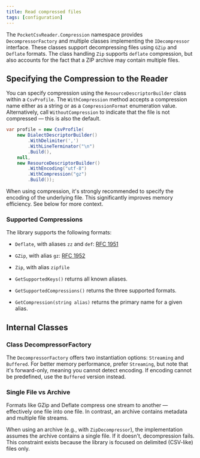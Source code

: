 ```yaml
---
title: Read compressed files
tags: [configuration]
---
```


The `PocketCsvReader.Compression` namespace provides `DecompressorFactory` and multiple classes implementing the `IDecompressor` interface. These classes support decompressing files using `GZip` and `Deflate` formats. The class handling `Zip` supports `deflate` compression, but also accounts for the fact that a ZIP archive may contain multiple files.

## Specifying the Compression to the Reader

You can specify compression using the `ResourceDescriptorBuilder` class within a `CsvProfile`. The `WithCompression` method accepts a compression name either as a string or as a `CompressionFormat` enumeration value. Alternatively, call `WithoutCompression` to indicate that the file is not compressed — this is also the default.

```csharp
var profile = new CsvProfile(
    new DialectDescriptorBuilder()
        .WithDelimiter(',')
        .WithLineTerminator("\n")
        .Build(),
    null,
    new ResourceDescriptorBuilder()
        .WithEncoding("utf-8")
        .WithCompression("gz")
        .Build());
```

When using compression, it's strongly recommended to specify the encoding of the underlying file. This significantly improves memory efficiency. See below for more context.

### Supported Compressions

The library supports the following formats:

- `Deflate`, with aliases `zz` and `def`: [RFC 1951](https://datatracker.ietf.org/doc/html/rfc1951)
- `GZip`, with alias `gz`: [RFC 1952](https://datatracker.ietf.org/doc/html/rfc1952)
- `Zip`, with alias `zipfile`

- `GetSupportedKeys()` returns all known aliases.
- `GetSupportedCompressions()` returns the three supported formats.
- `GetCompression(string alias)` returns the primary name for a given alias.

## Internal Classes

### Class DecompressorFactory

The `DecompressorFactory` offers two instantiation options: `Streaming` and `Buffered`. For better memory performance, prefer `Streaming`, but note that it's forward-only, meaning you cannot detect encoding. If encoding cannot be predefined, use the `Buffered` version instead.

### Single File vs Archive

Formats like GZip and Deflate compress one stream to another — effectively one file into one file. In contrast, an archive contains metadata and multiple file streams.

When using an archive (e.g., with `ZipDecompressor`), the implementation assumes the archive contains a single file. If it doesn't, decompression fails. This constraint exists because the library is focused on delimited (CSV-like) files only.
